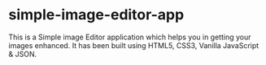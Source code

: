 # simple-image-editor-app
This is a Simple image Editor application which helps you in getting your images enhanced. It has been built using HTML5, CSS3, Vanilla JavaScript &amp; JSON.
